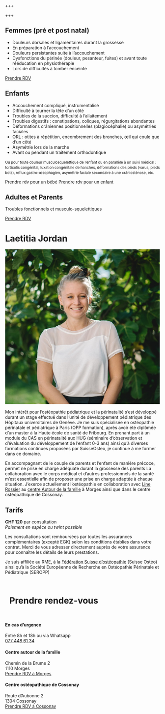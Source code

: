+++

+++
## Femmes (pré et post natal)

* Douleurs dorsales et ligamentaires durant la grossesse
* En préparation à l’accouchement
* Douleurs persistantes suite à l’accouchement
* Dysfonctions du périnée (douleur, pesanteur, fuites) et avant toute rééducation en physiothérapie
* Lors de difficultés à tomber enceinte

<div class="cta">
<a href="https://progenda.be/calendars/jordan-laetitia-osteopathe-morges" target="_blank" class="btn">Prendre RDV</a>
</div>

## Enfants

* Accouchement compliqué, instrumentalisé
* Difficulté à tourner la tête d’un côté
* Troubles de la succion, difficulté à l’allaitement
* Troubles digestifs : constipations, coliques, régurgitations abondantes
* Déformations crâniennes positionnelles (plagiocéphalie) ou asymétries faciales
* ORL : otites à répétition, encombrement des bronches, œil qui coule que d’un côté
* Asymétrie lors de la marche
* Avant ou pendant un traitement orthodontique

<small>Ou pour toute douleur musculosquelettique de l’enfant ou en parallèle à un suivi médical : torticolis congénital, luxation congénitale de hanches, déformations des pieds (varus, pieds bots), reflux gastro-œsophagien, asymétrie faciale secondaire à une crâniosténose, etc.</small>

<div class="cta">
<a href="https://progenda.be/calendars/jordan-laetitia-osteopathe-morges/availabilities" target="_blank" class="btn">Prendre rdv pour un bébé</a>
<a href="https://progenda.be/calendars/jordan-laetitia-osteopathe-morges/availabilities" target="_blank" class="btn">Prendre rdv pour un enfant</a>
</div>

## Adultes et Parents

Troubles fonctionnels et musculo-squelettiques

<div class="cta">
<a href="https://progenda.be/calendars/jordan-laetitia-osteopathe-morges" target="_blank" class="btn">Prendre RDV</a>
</div>

# Laetitia Jordan

<img src="/uploads/header_laetitia.jpg"/>

Mon intérêt pour l’ostéopathie pédiatrique et la périnatalité s’est développé durant un stage effectué dans l’unité de développement pédiatrique des Hôpitaux universitaires de Genève. Je me suis spécialisée en ostéopathie périnatale et pédiatrique à Paris (OPP formation), après avoir été diplômée d’un master à la Haute école de santé de Fribourg.
En prenant part à un module du CAS en périnatalité aux HUG (séminaire d’observation et d’évaluation du développement de l’enfant 0-3 ans) ainsi qu’à diverses formations continues proposées par SuisseOsteo, je continue à me former dans ce domaine.

En accompagnant de le couple de parents et l’enfant de manière précoce, permet ne prise en charge adéquate durant la grossesse des parents
La collaboration avec le corps médical et d’autres professionnels de la santé m’est essentielle afin de proposer une prise en charge adaptée à chaque situation.  J’exerce actuellement l’ostéopathie en collaboration avec [Line Rossier](https://www.osteo-line.ch/) au [centre Autour de la famille](https://autourdelafamille.ch/osteopathie/) à Morges ainsi que dans le centre ostéopathique de Cossonay.

</div>
</div>

## Tarifs

**CHF 120** par consultation <br/>
_Paiement en espèce ou twint possible_

Les consultations sont remboursées par toutes les assurances complémentaires (excepté EGK) selon les conditions établies dans votre contrat. Merci de vous adresser directement auprès de votre assurance pour connaître les détails de leurs prestations.

Je suis affiliée au RME, à la [Fédération Suisse d’ostéopathie](https://www.fso-svo.ch/) (Suisse Ostéo) ainsi qu’à la Société Européenne de Recherche en Ostéopathie Périnatale et Pédiatrique (SEROPP)

<footer class="container-full">

<div style="max-width:60em;margin:0 auto;padding:1em;">

# Prendre rendez-vous

</div>

<div class="footer-container">

<div>

#### En cas d’urgence

Entre 8h et 18h ou via Whatsapp <br/>
[077 448 61 34](tel:0041774486134)

</div>

<div>

#### Centre autour de la famille

Chemin de la Brume 2 <br/>  1110 Morges <br/>  [Prendre RDV à Morges](https://progenda.be/calendars/jordan-laetitia-osteopathe-morges)

</div>
<div>

#### Centre ostéopathique de Cossonay

Route d’Aubonne 2  <br/>  1304 Cossonay  <br/>  [Prendre RDV à Cossonay](https://progenda.be/calendars/jordan-cossonay-laetitia-osteopathe-cossonay)

</div>

</div>

</footer>